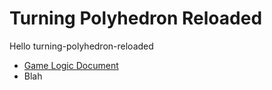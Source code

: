 Turning Polyhedron Reloaded
===========================

Hello turning-polyhedron-reloaded

* [Game Logic Document](gamelogic.md)
* Blah

